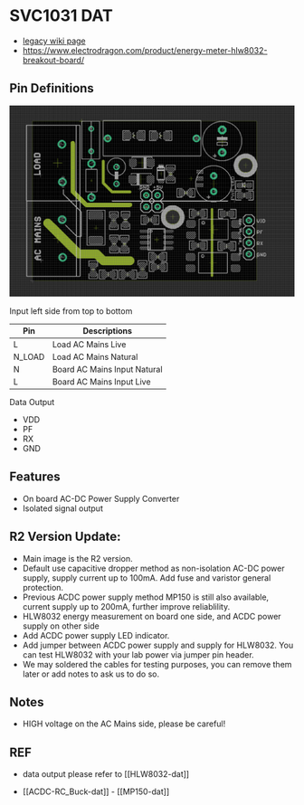 # SVC1031 DAT

- [legacy wiki page](https://w.electrodragon.com/w/Category:Energy_Meter#Documents)
- https://www.electrodragon.com/product/energy-meter-hlw8032-breakout-board/

## Pin Definitions

![](51-36-17-03-04-2023.png)

Input left side from top to bottom

| Pin    | Descriptions                 |
| ------ | ---------------------------- |
| L      | Load AC Mains Live           |
| N_LOAD | Load AC Mains Natural        |
| N      | Board AC Mains Input Natural |
| L      | Board AC Mains Input Live    |

Data Output

- VDD
- PF
- RX
- GND

## Features

- On board AC-DC Power Supply Converter
- Isolated signal output

## R2 Version Update:

- Main image is the R2 version.
- Default use capacitive dropper method as non-isolation AC-DC power supply, supply current up to 100mA. Add fuse and varistor general protection.
- Previous ACDC power supply method MP150 is still also available, current supply up to 200mA, further improve reliablility.
- HLW8032 energy measurement on board one side, and ACDC power supply on other side
- Add ACDC power supply LED indicator.
- Add jumper between ACDC power supply and supply for HLW8032. You can test HLW8032 with your lab power via jumper pin header.
- We may soldered the cables for testing purposes, you can remove them later or add notes to ask us to do so.

## Notes 

- HIGH voltage on the AC Mains side, please be careful!

## REF

- data output please refer to [[HLW8032-dat]]

- [[ACDC-RC_Buck-dat]] - [[MP150-dat]]
